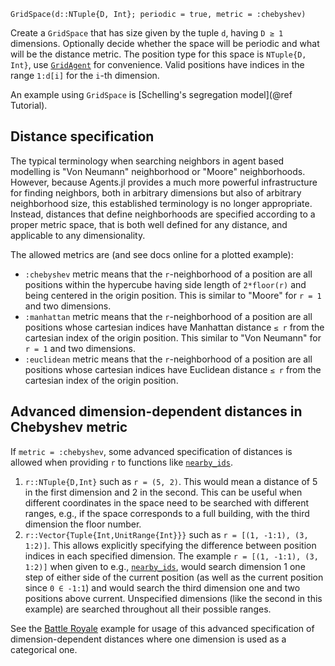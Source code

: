 ```
GridSpace(d::NTuple{D, Int}; periodic = true, metric = :chebyshev)
```

Create a `GridSpace` that has size given by the tuple `d`, having `D ≥ 1` dimensions. Optionally decide whether the space will be periodic and what will be the distance metric. The position type for this space is `NTuple{D, Int}`, use [`GridAgent`](@ref) for convenience. Valid positions have indices in the range `1:d[i]` for the `i`-th dimension.

An example using `GridSpace` is [Schelling's segregation model](@ref Tutorial).

## Distance specification

The typical terminology when searching neighbors in agent based modelling is "Von Neumann" neighborhood or "Moore" neighborhoods. However, because Agents.jl provides a much more powerful infrastructure for finding neighbors, both in arbitrary dimensions but also of arbitrary neighborhood size, this established terminology is no longer appropriate. Instead, distances that define neighborhoods are specified according to a proper metric space, that is both well defined for any distance, and applicable to any dimensionality.

The allowed metrics are (and see docs online for a plotted example):

  * `:chebyshev` metric means that the `r`-neighborhood of a position are all positions within the hypercube having side length of `2*floor(r)` and being centered in the origin position. This is similar to "Moore" for `r = 1` and two dimensions.
  * `:manhattan` metric means that the `r`-neighborhood of a position are all positions whose cartesian indices have Manhattan distance `≤ r` from the cartesian index of the origin position. This similar to "Von Neumann" for `r = 1` and two dimensions.
  * `:euclidean` metric means that the `r`-neighborhood of a position are all positions whose cartesian indices have Euclidean distance `≤ r` from the cartesian index of the origin position.

## Advanced dimension-dependent distances in Chebyshev metric

If `metric = :chebyshev`, some advanced specification of distances is allowed when providing `r` to functions like [`nearby_ids`](@ref).

1. `r::NTuple{D,Int}` such as `r = (5, 2)`. This would mean a distance of 5 in the first dimension and 2 in the second. This can be useful when different coordinates in the space need to be searched with different ranges, e.g., if the space corresponds to a full building, with the third dimension the floor number.
2. `r::Vector{Tuple{Int,UnitRange{Int}}}` such as `r = [(1, -1:1), (3, 1:2)]`. This allows explicitly specifying the difference between position indices in each specified dimension. The example `r = [(1, -1:1), (3, 1:2)]` when given to e.g., [`nearby_ids`](@ref), would search dimension 1 one step of either side of the current position (as well as the current position since `0 ∈ -1:1`) and would search the third dimension one and two positions above current. Unspecified dimensions (like the second in this example) are searched throughout all their possible ranges.

See the [Battle Royale](https://juliadynamics.github.io/AgentsExampleZoo.jl/dev/examples/battle/) example for usage of this advanced specification of dimension-dependent distances where one dimension is used as a categorical one.
